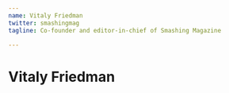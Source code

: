 ```yaml
---
name: Vitaly Friedman
twitter: smashingmag
tagline: Co-founder and editor-in-chief of Smashing Magazine

---
```


# Vitaly Friedman
